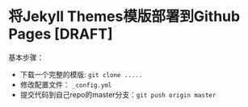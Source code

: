 # 将Jekyll Themes模版部署到Github Pages [DRAFT]

基本步骤：
- 下载一个完整的模版: `git clone .....`
- 修改配置文件： `_config.yml`
- 提交代码到自己repo的master分支：`git push origin master`